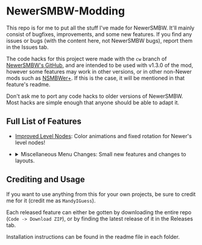 # NewerSMBW-Modding
This repo is for me to put all the stuff I've made for NewerSMBW. It'll mainly consist of bugfixes, improvements, and some new features. If you
find any issues or bugs (with the content here, not NewerSMBW bugs), report them in the Issues tab.

The code hacks for this project were made with the `cw` branch of [NewerSMBW's GitHub][newer], and are intended to be used with v1.3.0 of the mod,
however some features may work in other versions, or in other non-Newer mods such as [NSMBWer+][nsmbwer]. If this is the case, it will be mentioned in
that feature's readme.

Don't ask me to port any code hacks to older versions of NewerSMBW. Most hacks are simple enough that anyone should be able to adapt it.

## Full List of Features
- [Improved Level Nodes](/Improved-Level-Nodes): Color animations and fixed rotation for Newer's level nodes!
<!-- - [Dynamic Koopatlas Lighting](/Dynamic-KP-Lighting): Koopatlas support for different lighting between maps/worlds! -->
- <details>
  <summary>Miscellaneous Menu Changes: Small new features and changes to layouts.</summary>
  <p></p>

  [Single-Row Number of Players](/Single-Row-Number-of-Players): Code hack that allows the 1 button on the Number of players screen to be on the same row as the others!
</details>

## Crediting and Usage
If you want to use anything from this for your own projects, be sure to credit me for it (credit me as `MandyIGuess`).

Each released feature can either be gotten by downloading the entire repo (`Code -> Download ZIP`), or by finding the latest release of it in the Releases tab.

Installation instructions can be found in the readme file in each folder.

[newer]: https://github.com/Newer-Team/NewerSMBW
[nsmbwer]: https://github.com/Developers-Collective/NSMBWerPlus